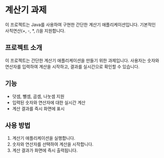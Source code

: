 # 계산기 과제

이 프로젝트는 Java를 사용하여 구현한 간단한 계산기 애플리케이션입니다. 기본적인 사칙연산(+, -, *, /)을 지원합니다.

## 프로젝트 소개

이 프로젝트는 간단한 계산기 애플리케이션을 만들기 위한 과제입니다. 
사용자는 숫자와 연산자를 입력하여 계산을 시작하고, 결과를 실시간으로 확인할 수 있습니다.

## 기능

- 덧셈, 뺄셈, 곱셈, 나눗셈 지원
- 입력된 숫자와 연산자에 대한 실시간 계산
- 계산 결과를 즉시 화면에 표시

## 사용 방법

1. 계산기 애플리케이션을 실행합니다.
2. 숫자와 연산자를 선택하여 계산을 시작합니다.
3. 계산 결과가 화면에 즉시 출력됩니다.
